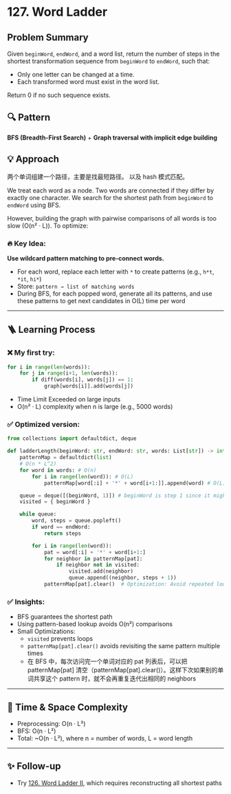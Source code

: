 # 127. Word Ladder

## Problem Summary
Given `beginWord`, `endWord`, and a word list, return the number of steps in the shortest transformation sequence from `beginWord` to `endWord`, such that:
- Only one letter can be changed at a time.
- Each transformed word must exist in the word list.

Return 0 if no such sequence exists.

## 🔍 Pattern
**BFS (Breadth-First Search)** + **Graph traversal with implicit edge building**

## 💡 Approach

两个单词组建一个路径，主要是找最短路径。
以及 hash 模式匹配。

We treat each word as a node. Two words are connected if they differ by exactly one character. We search for the shortest path from `beginWord` to `endWord` using BFS.

However, building the graph with pairwise comparisons of all words is too slow (O(n² · L)). To optimize:

### 🔥 Key Idea:
**Use wildcard pattern matching to pre-connect words.**
- For each word, replace each letter with `*` to create patterns (e.g., `h*t`, `*it`, `hi*`)
- Store: `pattern → list of matching words`
- During BFS, for each popped word, generate all its patterns, and use these patterns to get next candidates in O(L) time per word

---

## 🪜 Learning Process

### ❌ My first try:
```python
for i in range(len(words)):
    for j in range(i+1, len(words)):
        if diff(words[i], words[j]) == 1:
            graph[words[i]].add(words[j])
```
- Time Limit Exceeded on large inputs
- O(n² · L) complexity when n is large (e.g., 5000 words)

### ✅ Optimized version:
```python
from collections import defaultdict, deque

def ladderLength(beginWord: str, endWord: str, words: List[str]) -> int:
    patternMap = defaultdict(list)
    # O(n * L^2)
    for word in words: # O(n)
        for i in range(len(word)): # O(L)
            patternMap[word[:i] + '*' + word[i+1:]].append(word) # O(L) to construct word str

    queue = deque([(beginWord, 1)]) # beginWord is step 1 since it might not in the list
    visited = { beginWord }

    while queue:
        word, steps = queue.popleft()
        if word == endWord:
            return steps

        for i in range(len(word)):
            pat = word[:i] + '*' + word[i+1:]
            for neighbor in patternMap[pat]:
                if neighbor not in visited:
                    visited.add(neighbor)
                    queue.append((neighbor, steps + 1))
            patternMap[pat].clear()  # Optimization: Avoid repeated lookup
```

### ✅ Insights:
- BFS guarantees the shortest path
- Using pattern-based lookup avoids O(n²) comparisons
- Small Optimizations:
    - `visited` prevents loops
    - `patternMap[pat].clear()` avoids revisiting the same pattern multiple times 
    - 在 BFS 中，每次访问完一个单词对应的 pat 列表后，可以把 patternMap[pat] 清空（patternMap[pat].clear()）。这样下次如果别的单词共享这个 pattern 时，就不会再重复迭代出相同的 neighbors

---

## 📌 Time & Space Complexity
- Preprocessing: O(n · L²)
- BFS: O(n · L²)
- Total: ~O(n · L²), where n = number of words, L = word length

---

## ✨ Follow-up
- Try [126. Word Ladder II](https://leetcode.com/problems/word-ladder-ii/), which requires reconstructing all shortest paths

